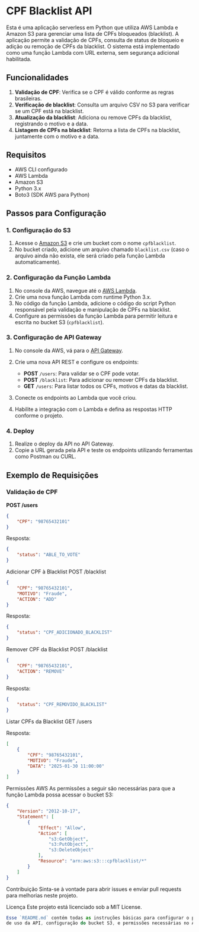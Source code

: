 # CPF Blacklist API

Esta é uma aplicação serverless em Python que utiliza AWS Lambda e Amazon S3 para gerenciar uma lista de CPFs bloqueados (blacklist). A aplicação permite a validação de CPFs, consulta de status de bloqueio e adição ou remoção de CPFs da blacklist. O sistema está implementado como uma função Lambda com URL externa, sem segurança adicional habilitada.

## Funcionalidades

1. **Validação de CPF**: Verifica se o CPF é válido conforme as regras brasileiras.
2. **Verificação de blacklist**: Consulta um arquivo CSV no S3 para verificar se um CPF está na blacklist.
3. **Atualização da blacklist**: Adiciona ou remove CPFs da blacklist, registrando o motivo e a data.
4. **Listagem de CPFs na blacklist**: Retorna a lista de CPFs na blacklist, juntamente com o motivo e a data.

## Requisitos

- AWS CLI configurado
- AWS Lambda
- Amazon S3
- Python 3.x
- Boto3 (SDK AWS para Python)

## Passos para Configuração

### 1. Configuração do S3

1. Acesse o [Amazon S3](https://s3.console.aws.amazon.com/s3) e crie um bucket com o nome `cpfblacklist`.
2. No bucket criado, adicione um arquivo chamado `blacklist.csv` (caso o arquivo ainda não exista, ele será criado pela função Lambda automaticamente).
   
### 2. Configuração da Função Lambda

1. No console da AWS, navegue até o [AWS Lambda](https://console.aws.amazon.com/lambda).
2. Crie uma nova função Lambda com runtime Python 3.x.
3. No código da função Lambda, adicione o código do script Python responsável pela validação e manipulação de CPFs na blacklist.
4. Configure as permissões da função Lambda para permitir leitura e escrita no bucket S3 (`cpfblacklist`).

### 3. Configuração de API Gateway

1. No console da AWS, vá para o [API Gateway](https://console.aws.amazon.com/apigateway).
2. Crie uma nova API REST e configure os endpoints:
   - **POST** `/users`: Para validar se o CPF pode votar.
   - **POST** `/blacklist`: Para adicionar ou remover CPFs da blacklist.
   - **GET** `/users`: Para listar todos os CPFs, motivos e datas da blacklist.

3. Conecte os endpoints ao Lambda que você criou.
4. Habilite a integração com o Lambda e defina as respostas HTTP conforme o projeto.

### 4. Deploy

1. Realize o deploy da API no API Gateway.
2. Copie a URL gerada pela API e teste os endpoints utilizando ferramentas como Postman ou CURL.

## Exemplo de Requisições

### Validação de CPF

**POST /users**

```json
{
    "CPF": "98765432101"
}
```
Resposta:
```json
{
    "status": "ABLE_TO_VOTE"
}
```
Adicionar CPF à Blacklist
POST /blacklist

```json
{
    "CPF": "98765432101",
    "MOTIVO": "Fraude",
    "ACTION": "ADD"
}
```
Resposta:

```json
{
    "status": "CPF_ADICIONADO_BLACKLIST"
}
```
Remover CPF da Blacklist
POST /blacklist

```json
{
    "CPF": "98765432101",
    "ACTION": "REMOVE"
}
```
Resposta:

```json
{
    "status": "CPF_REMOVIDO_BLACKLIST"
}
```
Listar CPFs da Blacklist
GET /users

Resposta:

```json
[
    {
        "CPF": "98765432101",
        "MOTIVO": "Fraude",
        "DATA": "2025-01-30 11:00:00"
    }
]
```
Permissões AWS
As permissões a seguir são necessárias para que a função Lambda possa acessar o bucket S3:

```json
{
    "Version": "2012-10-17",
    "Statement": [
        {
            "Effect": "Allow",
            "Action": [
                "s3:GetObject",
                "s3:PutObject",
                "s3:DeleteObject"
            ],
            "Resource": "arn:aws:s3:::cpfblacklist/*"
        }
    ]
}
```

Contribuição
Sinta-se à vontade para abrir issues e enviar pull requests para melhorias neste projeto.

Licença
Este projeto está licenciado sob a MIT License.

```javascript
Esse `README.md` contém todas as instruções básicas para configurar o projeto, além de exemplos
de uso da API, configuração do bucket S3, e permissões necessárias no AWS Lambda.

